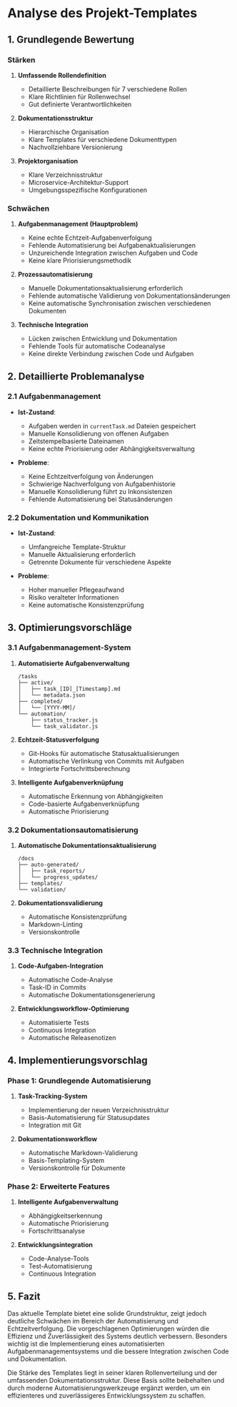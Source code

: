 # Analyse des Projekt-Templates

## 1. Grundlegende Bewertung

### Stärken
1. **Umfassende Rollendefinition**
   - Detaillierte Beschreibungen für 7 verschiedene Rollen
   - Klare Richtlinien für Rollenwechsel
   - Gut definierte Verantwortlichkeiten

2. **Dokumentationsstruktur**
   - Hierarchische Organisation
   - Klare Templates für verschiedene Dokumenttypen
   - Nachvollziehbare Versionierung

3. **Projektorganisation**
   - Klare Verzeichnisstruktur
   - Microservice-Architektur-Support
   - Umgebungsspezifische Konfigurationen

### Schwächen
1. **Aufgabenmanagement (Hauptproblem)**
   - Keine echte Echtzeit-Aufgabenverfolgung
   - Fehlende Automatisierung bei Aufgabenaktualisierungen
   - Unzureichende Integration zwischen Aufgaben und Code
   - Keine klare Priorisierungsmethodik

2. **Prozessautomatisierung**
   - Manuelle Dokumentationsaktualisierung erforderlich
   - Fehlende automatische Validierung von Dokumentationsänderungen
   - Keine automatische Synchronisation zwischen verschiedenen Dokumenten

3. **Technische Integration**
   - Lücken zwischen Entwicklung und Dokumentation
   - Fehlende Tools für automatische Codeanalyse
   - Keine direkte Verbindung zwischen Code und Aufgaben

## 2. Detaillierte Problemanalyse

### 2.1 Aufgabenmanagement
- **Ist-Zustand**:
  - Aufgaben werden in `currentTask.md` Dateien gespeichert
  - Manuelle Konsolidierung von offenen Aufgaben
  - Zeitstempelbasierte Dateinamen
  - Keine echte Priorisierung oder Abhängigkeitsverwaltung

- **Probleme**:
  - Keine Echtzeitverfolgung von Änderungen
  - Schwierige Nachverfolgung von Aufgabenhistorie
  - Manuelle Konsolidierung führt zu Inkonsistenzen
  - Fehlende Automatisierung bei Statusänderungen

### 2.2 Dokumentation und Kommunikation
- **Ist-Zustand**:
  - Umfangreiche Template-Struktur
  - Manuelle Aktualisierung erforderlich
  - Getrennte Dokumente für verschiedene Aspekte

- **Probleme**:
  - Hoher manueller Pflegeaufwand
  - Risiko veralteter Informationen
  - Keine automatische Konsistenzprüfung

## 3. Optimierungsvorschläge

### 3.1 Aufgabenmanagement-System
1. **Automatisierte Aufgabenverwaltung**
   ```plaintext
   /tasks
   ├── active/
   │   ├── task_[ID]_[Timestamp].md
   │   └── metadata.json
   ├── completed/
   │   └── [YYYY-MM]/
   └── automation/
       ├── status_tracker.js
       └── task_validator.js
   ```

2. **Echtzeit-Statusverfolgung**
   - Git-Hooks für automatische Statusaktualisierungen
   - Automatische Verlinkung von Commits mit Aufgaben
   - Integrierte Fortschrittsberechnung

3. **Intelligente Aufgabenverknüpfung**
   - Automatische Erkennung von Abhängigkeiten
   - Code-basierte Aufgabenverknüpfung
   - Automatische Priorisierung

### 3.2 Dokumentationsautomatisierung
1. **Automatische Dokumentationsaktualisierung**
   ```plaintext
   /docs
   ├── auto-generated/
   │   ├── task_reports/
   │   └── progress_updates/
   ├── templates/
   └── validation/
   ```

2. **Dokumentationsvalidierung**
   - Automatische Konsistenzprüfung
   - Markdown-Linting
   - Versionskontrolle

### 3.3 Technische Integration
1. **Code-Aufgaben-Integration**
   - Automatische Code-Analyse
   - Task-ID in Commits
   - Automatische Dokumentationsgenerierung

2. **Entwicklungsworkflow-Optimierung**
   - Automatisierte Tests
   - Continuous Integration
   - Automatische Releasenotizen

## 4. Implementierungsvorschlag

### Phase 1: Grundlegende Automatisierung
1. **Task-Tracking-System**
   - Implementierung der neuen Verzeichnisstruktur
   - Basis-Automatisierung für Statusupdates
   - Integration mit Git

2. **Dokumentationsworkflow**
   - Automatische Markdown-Validierung
   - Basis-Templating-System
   - Versionskontrolle für Dokumente

### Phase 2: Erweiterte Features
1. **Intelligente Aufgabenverwaltung**
   - Abhängigkeitserkennung
   - Automatische Priorisierung
   - Fortschrittsanalyse

2. **Entwicklungsintegration**
   - Code-Analyse-Tools
   - Test-Automatisierung
   - Continuous Integration

## 5. Fazit

Das aktuelle Template bietet eine solide Grundstruktur, zeigt jedoch deutliche Schwächen im Bereich der Automatisierung und Echtzeitverfolgung. Die vorgeschlagenen Optimierungen würden die Effizienz und Zuverlässigkeit des Systems deutlich verbessern. Besonders wichtig ist die Implementierung eines automatisierten Aufgabenmanagementsystems und die bessere Integration zwischen Code und Dokumentation.

Die Stärke des Templates liegt in seiner klaren Rollenverteilung und der umfassenden Dokumentationsstruktur. Diese Basis sollte beibehalten und durch moderne Automatisierungswerkzeuge ergänzt werden, um ein effizienteres und zuverlässigeres Entwicklungssystem zu schaffen.
